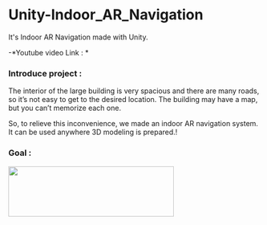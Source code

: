 # Unity-Indoor_AR_Navigation
It's Indoor AR Navigation made with Unity.

-*Youtube video Link : *

### **Introduce project :**

The interior of the large building is very spacious and there are many roads, so it’s not easy to get to the desired location. The building may have a map, but you can’t memorize each one.

So, to relieve this inconvenience, we made an indoor AR navigation system. It can be used anywhere 3D modeling is prepared.!


### **Goal :**

<img src="https://user-images.githubusercontent.com/76057758/145932425-87711031-24b3-4ae5-b8e5-f97b141acecc.png" width="330" height="100" />



